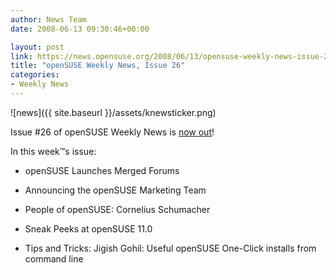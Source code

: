 ```yaml
---
author: News Team
date: 2008-06-13 09:30:46+00:00

layout: post
link: https://news.opensuse.org/2008/06/13/opensuse-weekly-news-issue-26/
title: "openSUSE Weekly News, Issue 26"
categories:
- Weekly News
---
```



![news]({{ site.baseurl }}/assets/knewsticker.png)

Issue #26 of openSUSE Weekly News is [now out](http://en.opensuse.org/OpenSUSE_Weekly_News/26)!

In this week™s issue:



	
  * openSUSE Launches Merged Forums 

	
  * Announcing the openSUSE Marketing Team 

	
  * People of openSUSE: Cornelius Schumacher 

	
  * Sneak Peeks at openSUSE 11.0 

	
  * Tips and Tricks: Jigish Gohil: Useful openSUSE One-Click installs from command line  


		
